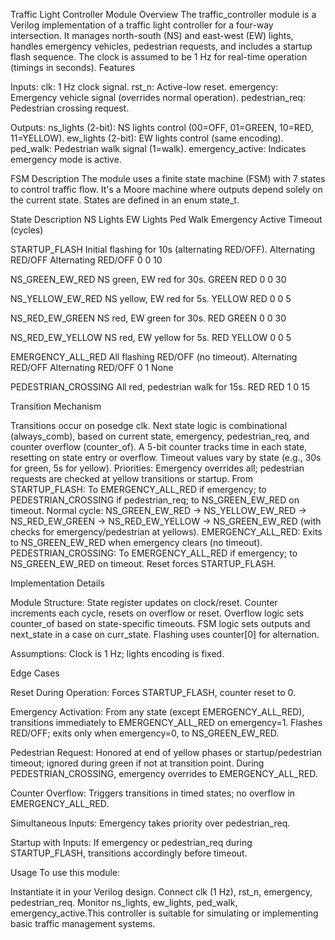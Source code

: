 Traffic Light Controller Module
Overview
The traffic_controller module is a Verilog implementation of a traffic light controller for a four-way intersection. It manages north-south (NS) and east-west (EW) lights, handles emergency vehicles, pedestrian requests, and includes a startup flash sequence. The clock is assumed to be 1 Hz for real-time operation (timings in seconds).
Features

Inputs:
clk: 1 Hz clock signal.
rst_n: Active-low reset.
emergency: Emergency vehicle signal (overrides normal operation).
pedestrian_req: Pedestrian crossing request.


Outputs:
ns_lights (2-bit): NS lights control (00=OFF, 01=GREEN, 10=RED, 11=YELLOW).
ew_lights (2-bit): EW lights control (same encoding).
ped_walk: Pedestrian walk signal (1=walk).
emergency_active: Indicates emergency mode is active.



FSM Description
The module uses a finite state machine (FSM) with 7 states to control traffic flow. It's a Moore machine where outputs depend solely on the current state. States are defined in an enum state_t.



State
Description
NS Lights
EW Lights
Ped Walk
Emergency Active
Timeout (cycles)



STARTUP_FLASH
Initial flashing for 10s (alternating RED/OFF).
Alternating RED/OFF
Alternating RED/OFF
0
0
10


NS_GREEN_EW_RED
NS green, EW red for 30s.
GREEN
RED
0
0
30


NS_YELLOW_EW_RED
NS yellow, EW red for 5s.
YELLOW
RED
0
0
5


NS_RED_EW_GREEN
NS red, EW green for 30s.
RED
GREEN
0
0
30


NS_RED_EW_YELLOW
NS red, EW yellow for 5s.
RED
YELLOW
0
0
5


EMERGENCY_ALL_RED
All flashing RED/OFF (no timeout).
Alternating RED/OFF
Alternating RED/OFF
0
1
None


PEDESTRIAN_CROSSING
All red, pedestrian walk for 15s.
RED
RED
1
0
15


Transition Mechanism

Transitions occur on posedge clk.
Next state logic is combinational (always_comb), based on current state, emergency, pedestrian_req, and counter overflow (counter_of).
A 5-bit counter tracks time in each state, resetting on state entry or overflow.
Timeout values vary by state (e.g., 30s for green, 5s for yellow).
Priorities: Emergency overrides all; pedestrian requests are checked at yellow transitions or startup.
From STARTUP_FLASH: To EMERGENCY_ALL_RED if emergency; to PEDESTRIAN_CROSSING if pedestrian_req; to NS_GREEN_EW_RED on timeout.
Normal cycle: NS_GREEN_EW_RED → NS_YELLOW_EW_RED → NS_RED_EW_GREEN → NS_RED_EW_YELLOW → NS_GREEN_EW_RED (with checks for emergency/pedestrian at yellows).
EMERGENCY_ALL_RED: Exits to NS_GREEN_EW_RED when emergency clears (no timeout).
PEDESTRIAN_CROSSING: To EMERGENCY_ALL_RED if emergency; to NS_GREEN_EW_RED on timeout.
Reset forces STARTUP_FLASH.

Implementation Details

Module Structure:
State register updates on clock/reset.
Counter increments each cycle, resets on overflow or reset.
Overflow logic sets counter_of based on state-specific timeouts.
FSM logic sets outputs and next_state in a case on curr_state.
Flashing uses counter[0] for alternation.


Assumptions: Clock is 1 Hz; lights encoding is fixed.

Edge Cases

Reset During Operation:
Forces STARTUP_FLASH, counter reset to 0.


Emergency Activation:
From any state (except EMERGENCY_ALL_RED), transitions immediately to EMERGENCY_ALL_RED on emergency=1.
Flashes RED/OFF; exits only when emergency=0, to NS_GREEN_EW_RED.


Pedestrian Request:
Honored at end of yellow phases or startup/pedestrian timeout; ignored during green if not at transition point.
During PEDESTRIAN_CROSSING, emergency overrides to EMERGENCY_ALL_RED.


Counter Overflow:
Triggers transitions in timed states; no overflow in EMERGENCY_ALL_RED.


Simultaneous Inputs:
Emergency takes priority over pedestrian_req.


Startup with Inputs:
If emergency or pedestrian_req during STARTUP_FLASH, transitions accordingly before timeout.



Usage
To use this module:

Instantiate it in your Verilog design.
Connect clk (1 Hz), rst_n, emergency, pedestrian_req.
Monitor ns_lights, ew_lights, ped_walk, emergency_active.This controller is suitable for simulating or implementing basic traffic management systems.
